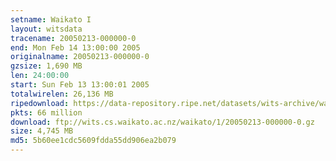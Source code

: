 ```yaml
---
setname: Waikato I
layout: witsdata
tracename: 20050213-000000-0
end: Mon Feb 14 13:00:00 2005
originalname: 20050213-000000-0
gzsize: 1,690 MB
len: 24:00:00
start: Sun Feb 13 13:00:01 2005
totalwirelen: 26,136 MB
ripedownload: https://data-repository.ripe.net/datasets/wits-archive/waikato/1/20050213-000000-0.gz
pkts: 66 million
download: ftp://wits.cs.waikato.ac.nz/waikato/1/20050213-000000-0.gz
size: 4,745 MB
md5: 5b60ee1cdc5609fdda55dd906ea2b079
---
```

